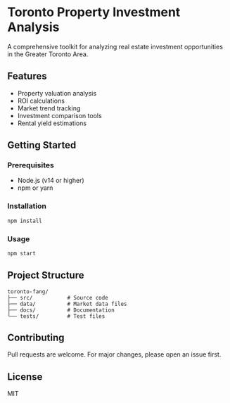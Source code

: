 # Toronto Property Investment Analysis

A comprehensive toolkit for analyzing real estate investment opportunities in the Greater Toronto Area.

## Features

- Property valuation analysis
- ROI calculations
- Market trend tracking
- Investment comparison tools
- Rental yield estimations

## Getting Started

### Prerequisites
- Node.js (v14 or higher)
- npm or yarn

### Installation
```bash
npm install
```

### Usage
```bash
npm start
```

## Project Structure
```
toronto-fang/
├── src/           # Source code
├── data/          # Market data files
├── docs/          # Documentation
└── tests/         # Test files
```

## Contributing
Pull requests are welcome. For major changes, please open an issue first.

## License
MIT